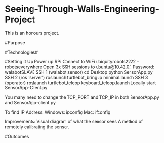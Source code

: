 # Seeing-Through-Walls-Engineering-Project
This is an honours project. 

#Purpose

#Technologies#

#Setting it Up
Power up RPi
Connect to WiFi ubiquityrobots2222 - robotseverywhere
Open 3x SSH sessions to ubuntu@10.42.0.1
Password: walabotSLAVE
SSH 1 (walabot sensor)
cd Desktop
python SensorApp.py
SSH 2 (ros ‘server’)
roslaunch turtlebot_bringup minimal.launch
SSH 3 (operator)
roslaunch turtlebot_teleop keyboard_teleop.launch
Locally start SensorApp-Client.py

You many need to change the TCP_PORT and TCP_IP in both SensorApp.py and SensorApp-client.py

To find IP Address:
Windows: ipconfig
Mac: ifconfig

Improvements:
Visual diagram of what the sensor sees
A method of remotely calibrating the sensor.


#Outcomes
